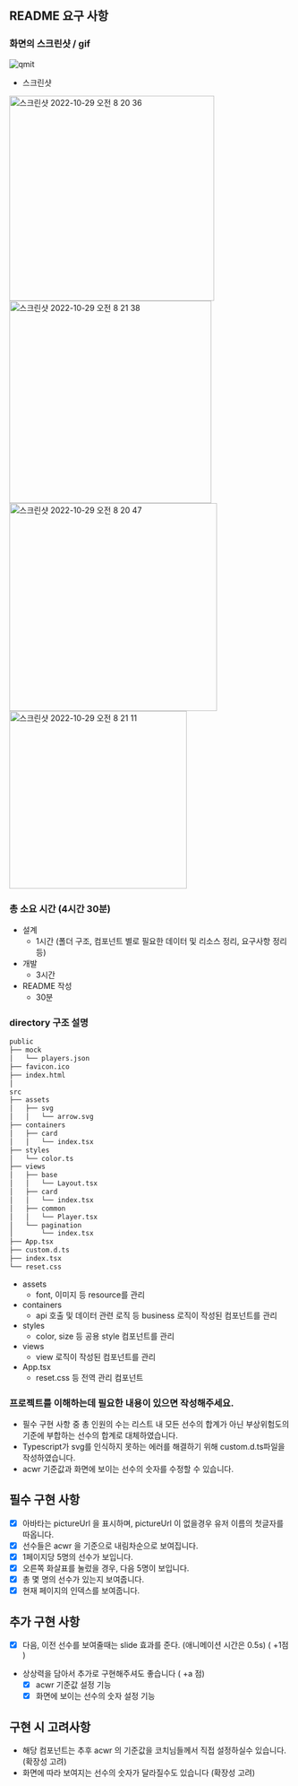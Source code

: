 ## README 요구 사항
### 화면의 스크린샷 / gif
![qmit](https://user-images.githubusercontent.com/85026975/198749512-595bac2d-30f1-4440-a40c-a85b58424b62.gif)

* 스크린샷
<img width="366" alt="스크린샷 2022-10-29 오전 8 20 36" src="https://user-images.githubusercontent.com/85026975/198749903-b4d4119e-c89a-42a9-89a0-1f42bebd92bb.png">
<img width="361" alt="스크린샷 2022-10-29 오전 8 21 38" src="https://user-images.githubusercontent.com/85026975/198749910-039f2d34-5327-4c99-b168-e80a1ef3af9d.png">
<img width="371" alt="스크린샷 2022-10-29 오전 8 20 47" src="https://user-images.githubusercontent.com/85026975/198749906-45a65a2c-faeb-4cd5-ae90-eddbc55d2927.png">
<img width="317" alt="스크린샷 2022-10-29 오전 8 21 11" src="https://user-images.githubusercontent.com/85026975/198749909-7520dbfb-f3d8-4c80-8dbb-4e97cb04e504.png">

### 총 소요 시간 (4시간 30분)
* 설계
  * 1시간 (폴더 구조, 컴포넌트 별로 필요한 데이터 및 리소스 정리, 요구사항 정리 등)
* 개발
  * 3시간
* README 작성
  * 30분

### directory 구조 설명
```bash
public
├── mock
│   └── players.json
├── favicon.ico
├── index.html
│
src
├── assets
│   ├── svg
│   │   └── arrow.svg
├── containers
│   ├── card
│   │   └── index.tsx 
├── styles
│   └── color.ts
├── views
│   ├── base
│   │   └── Layout.tsx
│   ├── card
│   │   └── index.tsx
│   ├── common
│   │   └── Player.tsx 
│   └── pagination
│       └── index.tsx 
├── App.tsx
├── custom.d.ts
├── index.tsx
└── reset.css
``` 

* assets
  * font, 이미지 등 resource를 관리
* containers
  * api 호출 및 데이터 관련 로직 등 business 로직이 작성된 컴포넌트를 관리
* styles
  * color, size 등 공용 style 컴포넌트를 관리
* views
  * view 로직이 작성된 컴포넌트를 관리
* App.tsx
  * reset.css 등 전역 관리 컴포넌트

### 프로젝트를 이해하는데 필요한 내용이 있으면 작성해주세요.
- 필수 구현 사항 중 총 인원의 수는 리스트 내 모든 선수의 합계가 아닌 부상위험도의 기준에 부합하는 선수의 합계로 대체하였습니다.
- Typescript가 svg를 인식하지 못하는 에러를 해결하기 위해 custom.d.ts파일을 작성하였습니다.
- acwr 기준값과 화면에 보이는 선수의 숫자를 수정할 수 있습니다.

## 필수 구현 사항
- [x] 아바타는 pictureUrl 을 표시하며, pictureUrl 이 없을경우 유저 이름의 첫글자를 따옵니다.
- [x] 선수들은 acwr 을 기준으로 내림차순으로 보여집니다.
- [x] 1페이지당 5명의 선수가 보입니다.
- [x] 오른쪽 화살표를 눌렀을 경우, 다음 5명이 보입니다.
- [x] 총 몇 명의 선수가 있는지 보여줍니다.
- [x] 현재 페이지의 인덱스를 보여줍니다.

## 추가 구현 사항
- [x] 다음, 이전 선수를 보여줄때는 slide 효과를 준다. (애니메이션 시간은 0.5s) ( +1점 )
* 상상력을 담아서 추가로 구현해주셔도 좋습니다 ( +a 점)
  - [x] acwr 기준값 설정 기능
  - [x] 화면에 보이는 선수의 숫자 설정 기능

## 구현 시 고려사항
- 해당 컴포넌트는 추후 acwr 의 기준값을 코치님들께서 직접 설정하실수 있습니다. (확장성 고려)
- 화면에 따라 보여지는 선수의 숫자가 달라질수도 있습니다 (확장성 고려)
